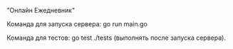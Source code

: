 "Онлайн Ежедневник"

Команда для запуска сервера: go run main.go

Команда для тестов: go test ./tests (выполнять после запуска сервера).

